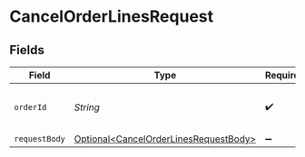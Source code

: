 # CancelOrderLinesRequest


## Fields

| Field                                                                                            | Type                                                                                             | Required                                                                                         | Description                                                                                      | Example                                                                                          |
| ------------------------------------------------------------------------------------------------ | ------------------------------------------------------------------------------------------------ | ------------------------------------------------------------------------------------------------ | ------------------------------------------------------------------------------------------------ | ------------------------------------------------------------------------------------------------ |
| `orderId`                                                                                        | *String*                                                                                         | :heavy_check_mark:                                                                               | Provide the ID of the related order.                                                             | ord_pbjz8x                                                                                       |
| `requestBody`                                                                                    | [Optional\<CancelOrderLinesRequestBody>](../../models/operations/CancelOrderLinesRequestBody.md) | :heavy_minus_sign:                                                                               | N/A                                                                                              |                                                                                                  |